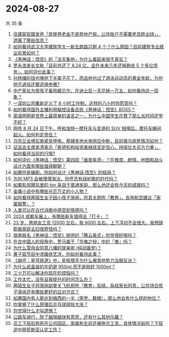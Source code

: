 # 2024-08-27

共 35 条

<!-- BEGIN ZHIHUVIDEO -->
<!-- 最后更新时间 Tue Aug 27 2024 02:15:28 GMT+0800 (China Standard Time) -->
1. [住建部官媒发声「房屋养老金不是房地产税，公共账户不需要老百姓出钱」，透露了哪些信息？](https://www.zhihu.com/question/665319563)
1. [如何看待武汉大学建筑学大一新生跑路只剩 4 个？什么原因？目前建筑专业就业前景如何？](https://www.zhihu.com/question/665274302)
1. [《黑神话：悟空》的「法天象地」为什么看起来很不真实？](https://www.zhihu.com/question/665059210)
1. [罗永浩发长文称「目前共还了 8.24 亿，会在未来几年还掉剩余 5 个多亿债务」，如何评价此事？](https://www.zhihu.com/question/665323716)
1. [孙杨赚的钱也够他下半辈子花了，而且他也过了游泳运动员的黄金年龄，为何他不退役还要选择参赛?](https://www.zhihu.com/question/665246272)
1. [中产家长为带孩子看玲娜贝尔，在迪士尼一天花掉一万五，如何看待这一现象？](https://www.zhihu.com/question/665332711)
1. [一深圳公司重新定义了 8 小时工作制，这样的八小时你愿意吗？](https://www.zhihu.com/question/661305039)
1. [如何看待国外主播利用脑控设备击败《黑神话：悟空》BOSS？](https://www.zhihu.com/question/665273472)
1. [英语明明是世界上最简单的语言之一，为什么中国学生花费了那么长时间还学不好？](https://www.zhihu.com/question/659613564)
1. [网传 8 月 24 日下午，呼和浩特一摩托车与变道的 SUV 相撞后，摩托车瞬间起火。如何判定责任？](https://www.zhihu.com/question/665333771)
1. [乌克兰全境实施紧急停电，基辅多地水电供应中断，目前俄乌局势情况如何？](https://www.zhihu.com/question/665337373)
1. [证监会主席吴清表示「希望机构投资者继续坚定信心，持续壮大买方力量」，如何看待当前的行情?](https://www.zhihu.com/question/665324033)
1. [如何评价《黑神话：悟空》第四回「曲度紫鸢」？在难度、剧情、地图和战斗设计方面有哪些值得聊聊？](https://www.zhihu.com/question/664977862)
1. [如果你是编剧，你如何设计《黑神话·悟空》的结局？](https://www.zhihu.com/question/664892299)
1. [为何 MP3 会被慢慢淘汰，你怀念有线听歌的时代吗？](https://www.zhihu.com/question/664363419)
1. [如果影视飓风里的 tim 来自于普通家庭，那么他还会有今天的成就吗？](https://www.zhihu.com/question/653969518)
1. [金庸小说中有哪些光芒万丈的小人物？](https://www.zhihu.com/question/664457106)
1. [如何看待两陌生女子因小孩子哭闹，将其关厕所「教育」，吉祥航空建议「家属报警」？](https://www.zhihu.com/question/665361709)
1. [人类可以在古代诗歌中感受到情感吗？](https://www.zhihu.com/question/662207733)
1. [2024 成都车展上，有哪些新车值得去「打卡」？](https://www.zhihu.com/question/664999681)
1. [23 岁，男朋友工资 12000 左右，我 8000 左右，上下浮动不会很大，我想辞职做家庭主妇很奇怪吗？](https://www.zhihu.com/question/664983000)
1. [瑞幸联名《黑神话：悟空》提供的「腾云美式」你觉得好喝吗？](https://www.zhihu.com/question/664709764)
1. [在古中国人的视角中，罗马属于「华夷之辩」中的「夷」吗？](https://www.zhihu.com/question/658973230)
1. [为什么雪母会同意八幡的提亲呢 (纯动画党)？](https://www.zhihu.com/question/422910818)
1. [黄子韬节目中求婚徐艺洋，你如何看待此事？](https://www.zhihu.com/question/665327534)
1. [《崩坏：星穹铁道》中，星核猎手为什么被其他势力当做反派？](https://www.zhihu.com/question/646337913)
1. [为什么纸盒装的牛奶是 950ml 而不是刚好 1000ml？](https://www.zhihu.com/question/46603123)
1. [三十万可以解决你现在的烦恼吗？](https://www.zhihu.com/question/661210666)
1. [工作太忙，没有自我提升的时间怎么办？](https://www.zhihu.com/question/663676212)
1. [两陌生女子将哭闹幼童关飞机厕所「教育」后续，系经家长同意，公共场合孩子哭闹还有哪些更好的应对方式？](https://www.zhihu.com/question/665366047)
1. [如果国内有人能达到梅西的一半（荣誉，数据），那么他会有什么样的地位？](https://www.zhihu.com/question/665247418)
1. [你掌握了什么原理后乒乓球球技大涨？](https://www.zhihu.com/question/524849672)
1. [你觉得什么才叫遗憾？](https://www.zhihu.com/question/660719306)
1. [公路车骑行，除了越骑越快有意思，还有什么其他乐趣？](https://www.zhihu.com/question/664997308)
1. [员工下班后猝死在公司园区，家属称生前还被拖欠工资，具体情况如何？下班途中猝死能否认定工伤？](https://www.zhihu.com/question/665312352)
<!-- END ZHIHUVIDEO -->
